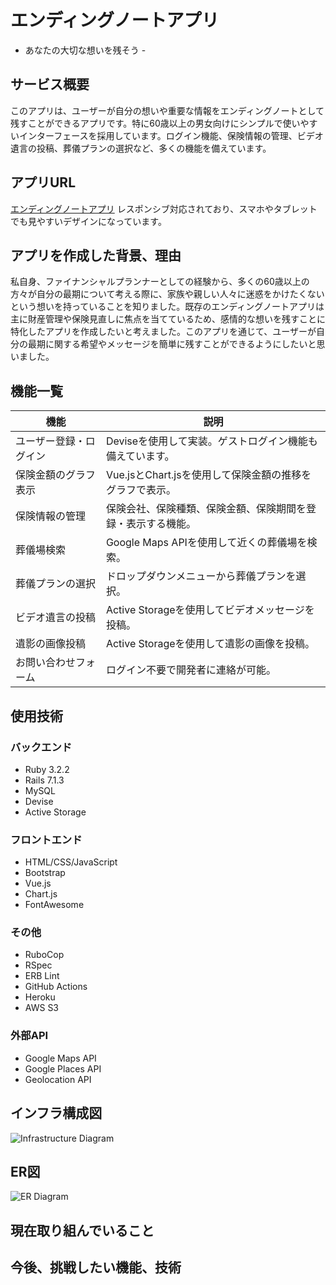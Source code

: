 # エンディングノートアプリ
- あなたの大切な想いを残そう -

## サービス概要
このアプリは、ユーザーが自分の想いや重要な情報をエンディングノートとして残すことができるアプリです。特に60歳以上の男女向けにシンプルで使いやすいインターフェースを採用しています。ログイン機能、保険情報の管理、ビデオ遺言の投稿、葬儀プランの選択など、多くの機能を備えています。

## アプリURL
[エンディングノートアプリ](https://endingnote-app-tm-c5a7b8e1d0f7.herokuapp.com/)
レスポンシブ対応されており、スマホやタブレットでも見やすいデザインになっています。

## アプリを作成した背景、理由
私自身、ファイナンシャルプランナーとしての経験から、多くの60歳以上の方々が自分の最期について考える際に、家族や親しい人々に迷惑をかけたくないという想いを持っていることを知りました。既存のエンディングノートアプリは主に財産管理や保険見直しに焦点を当てているため、感情的な想いを残すことに特化したアプリを作成したいと考えました。このアプリを通じて、ユーザーが自分の最期に関する希望やメッセージを簡単に残すことができるようにしたいと思いました。

## 機能一覧
| 機能               | 説明                                                                                     |
|--------------------|------------------------------------------------------------------------------------------|
| ユーザー登録・ログイン | Deviseを使用して実装。ゲストログイン機能も備えています。                                           |
| 保険金額のグラフ表示  | Vue.jsとChart.jsを使用して保険金額の推移をグラフで表示。                                           |
| 保険情報の管理        | 保険会社、保険種類、保険金額、保険期間を登録・表示する機能。                                             |
| 葬儀場検索           | Google Maps APIを使用して近くの葬儀場を検索。                                                    |
| 葬儀プランの選択      | ドロップダウンメニューから葬儀プランを選択。                                                     |
| ビデオ遺言の投稿      | Active Storageを使用してビデオメッセージを投稿。                                             |
| 遺影の画像投稿        | Active Storageを使用して遺影の画像を投稿。                                                       |
| お問い合わせフォーム | ログイン不要で開発者に連絡が可能。                                                            |

## 使用技術
### バックエンド
- Ruby 3.2.2
- Rails 7.1.3
- MySQL
- Devise
- Active Storage

### フロントエンド
- HTML/CSS/JavaScript
- Bootstrap
- Vue.js
- Chart.js
- FontAwesome

### その他
- RuboCop
- RSpec
- ERB Lint
- GitHub Actions
- Heroku
- AWS S3

### 外部API
- Google Maps API
- Google Places API
- Geolocation API


## インフラ構成図
![Infrastructure Diagram](path/to/infrastructure-diagram.png)

## ER図
![ER Diagram](path/to/er-diagram.png)

## 現在取り組んでいること


## 今後、挑戦したい機能、技術
